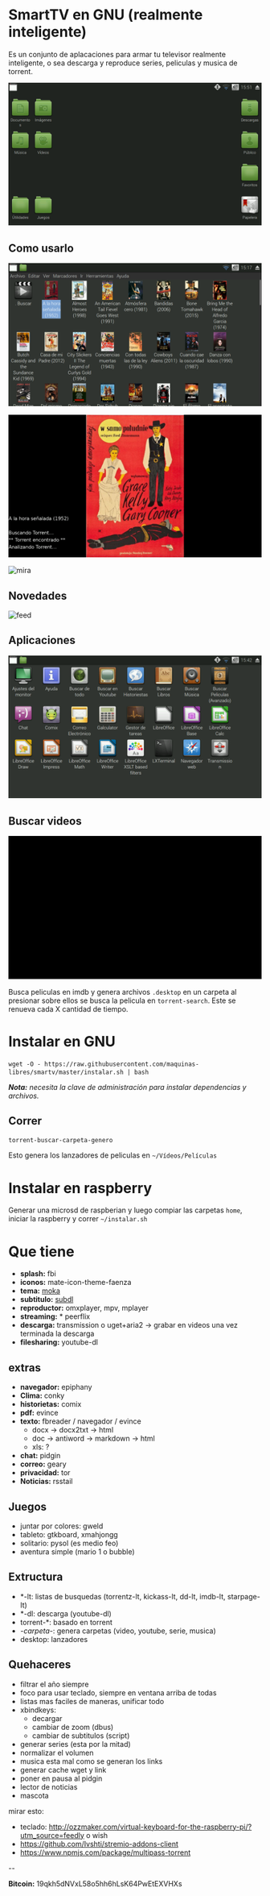 SmartTV en GNU (realmente inteligente)
======================================

Es un conjunto de aplacaciones para armar tu televisor realmente inteligente, o sea descarga y reproduce series, peliculas y musica de torrent.

![inicio](img/inicio.png)

Como usarlo
-----------

![elegi](img/elegi.png)

![presentacion](img/presentacion.png)

![mira](img/mira.png)

Novedades
---------

![feed](img/novedades.png)

Aplicaciones
------------

![feed](img/aplicaciones.png)

Buscar videos
-------------

![busca](img/buscar.png)
	
Busca peliculas en imdb y genera archivos `.desktop` en un carpeta al presionar sobre ellos se busca la pelicula en `torrent-search`.
Este se renueva cada X cantidad de tiempo.


Instalar en GNU
===============

~~~
wget -O - https://raw.githubusercontent.com/maquinas-libres/smartv/master/instalar.sh | bash
~~~

_**Nota:** necesita la clave de administración para instalar dependencias y archivos._

Correr
------

~~~
torrent-buscar-carpeta-genero
~~~

Esto genera los lanzadores de peliculas en `~/Vídeos/Películas`

Instalar en raspberry
=====================

Generar una microsd de raspberian y luego compiar las carpetas `home`, iniciar la raspberry y correr `~/instalar.sh`

Que tiene
=========

* **splash:** fbi 
* **iconos:** mate-icon-theme-faenza
* **tema:** [moka](http://gnome-look.org/content/download.php?content=168447&id=1&tan=71798382)
* **subtitulo:** [subdl](https://github.com/akexakex/subdl)
* **reproductor:** omxplayer, mpv, mplayer
* **streaming:** * peerflix	
* **descarga:** transmission o uget+aria2	→ grabar en videos una vez terminada la descarga
* **filesharing:** youtube-dl

extras
------

* **navegador:** epiphany
* **Clima:** conky
* **historietas:** comix
* **pdf:** evince
* **texto:** fbreader / navegador / evince
  * docx -> docx2txt  -> html
  * doc -> antiword -> markdown -> html
  * xls: ?
* **chat:** pidgin
* **correo:** geary
* **privacidad:** tor
* **Noticias:** rsstail

Juegos
------

* juntar por colores: gweld
* tableto: gtkboard, xmahjongg
* solitario: pysol (es medio feo)
* aventura simple (mario 1 o bubble)

Extructura
----------

* *-lt: listas de busquedas	(torrentz-lt, kickass-lt, dd-lt, imdb-lt, starpage-lt)
* *-dl: descarga	(youtube-dl)
* torrent-*: basado en torrent
* *-carpeta-*: genera carpetas	(video, youtube, serie, musica)
* desktop: lanzadores


Quehaceres
----------

* filtrar el año siempre
* foco para usar teclado, siempre en ventana arriba de todas
* listas mas faciles de maneras, unificar todo
* xbindkeys:
  * decargar
  * cambiar de zoom (dbus)
  * cambiar de subtitulos (script)
* generar series (esta por la mitad)
* normalizar el volumen
* musica esta mal como se generan los links
* generar cache wget y link
* poner en pausa al pidgin
* lector de noticias
* mascota

mirar esto:

* teclado: http://ozzmaker.com/virtual-keyboard-for-the-raspberry-pi/?utm_source=feedly o wish
* https://github.com/Ivshti/stremio-addons-client
* https://www.npmjs.com/package/multipass-torrent

--

**Bitcoin:** 19qkh5dNVxL58o5hh6hLsK64PwEtEXVHXs
